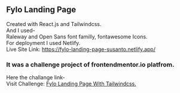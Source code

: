 ## Fylo Landing Page

Created with React.js and Tailwindcss. \
And I used- \
Raleway and Open Sans font familly, fontawesome Icons. \
For deployment I used Netlify. \
Live Site Link: https://fylo-landing-page-susanto.netlify.app/

### It was a challenge project of frontendmentor.io platfrom. 
Here the challange link- \
Visit Challenge: <a href="https://bit.ly/3B9KWak">Fylo Landing Page With Tailwindcss.</a>
